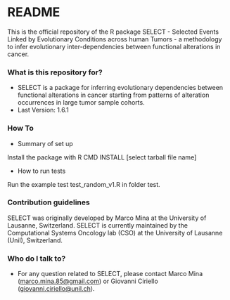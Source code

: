 # README #

This is the official repository of the R package SELECT - Selected Events Linked by Evolutionary Conditions across human Tumors - a methodology to infer evolutionary inter-dependencies between functional alterations in cancer.

### What is this repository for? ###

* SELECT is a package for inferring evolutionary dependencies between functional alterations in cancer starting from patterns of alteration occurrences in large tumor sample cohorts.
* Last Version: 1.6.1

### How To ###

* Summary of set up

Install the package with R CMD INSTALL [select tarball file name]

* How to run tests

Run the example test test_random_v1.R in folder test.

### Contribution guidelines ###

SELECT was originally developed by Marco Mina at the University of Lausanne, Switzerland.
SELECT is currently maintained by the Computational Systems Oncology lab (CSO) at the University of Lausanne (Unil), Switzerland.

### Who do I talk to? ###

* For any question related to SELECT, please contact Marco Mina (marco.mina.85@gmail.com) or Giovanni Ciriello (giovanni.ciriello@unil.ch).
